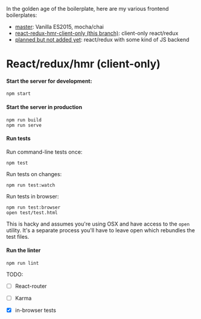 In the golden age of the boilerplate, here are my various frontend boilerplates:

* [master](https://github.com/wfro/frontend-boilerplates/tree/master): Vanilla ES2015, mocha/chai
* [react-redux-hmr-client-only (this branch)](https://github.com/wfro/frontend-boilerplates/tree/react-redux-hmr-client-only): client-only react/redux
* [planned but not added yet](): react/redux with some kind of JS backend

# React/redux/hmr (client-only)

#### Start the server for development:

```
npm start
```

#### Start the server in production

```
npm run build
npm run serve
```

#### Run tests

Run command-line tests once:

```
npm test
```
Run tests on changes:

```
npm run test:watch
```

Run tests in browser:

```
npm run test:browser
open test/test.html
```

This is hacky and assumes you're using OSX and have access to the `open` utility.
It's a separate process you'll have to leave open which rebundles the test files.

#### Run the linter

```
npm run lint
```





TODO:

- [ ] React-router
- [ ] Karma
- [x] in-browser tests

